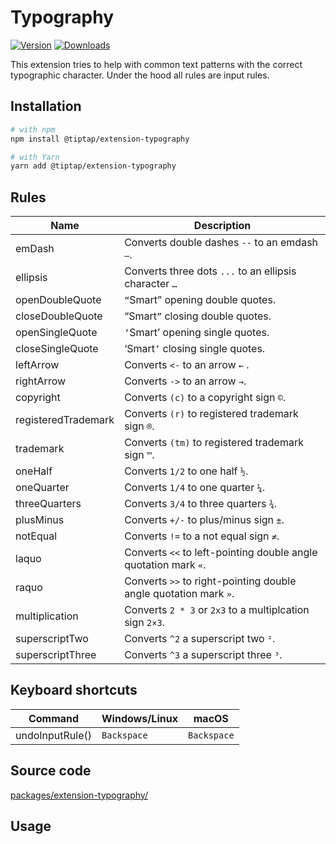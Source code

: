 # Typography
[![Version](https://img.shields.io/npm/v/@tiptap/extension-typography.svg?label=version)](https://www.npmjs.com/package/@tiptap/extension-typography)
[![Downloads](https://img.shields.io/npm/dm/@tiptap/extension-typography.svg)](https://npmcharts.com/compare/@tiptap/extension-typography?minimal=true)

This extension tries to help with common text patterns with the correct typographic character. Under the hood all rules are input rules.

## Installation
```bash
# with npm
npm install @tiptap/extension-typography

# with Yarn
yarn add @tiptap/extension-typography
```

## Rules
| Name                | Description                                                                             |
| ------------------- | --------------------------------------------------------------------------------------- |
| emDash              | Converts double dashes `--` to an emdash `—`.                                           |
| ellipsis            | Converts three dots `...` to an ellipsis character `…`                                  |
| openDoubleQuote     | `“`Smart” opening double quotes.                                                        |
| closeDoubleQuote    | “Smart`”` closing double quotes.                                                        |
| openSingleQuote     | `‘`Smart’ opening single quotes.                                                        |
| closeSingleQuote    | ‘Smart`’` closing single quotes.                                                        |
| leftArrow           | Converts <code><&dash;</code> to an arrow `←` .                                         |
| rightArrow          | Converts <code>&dash;></code> to an arrow `→`.                                          |
| copyright           | Converts `(c)` to a copyright sign `©`.                                                 |
| registeredTrademark | Converts `(r)` to registered trademark sign `®`.                                        |
| trademark           | Converts `(tm)` to registered trademark sign `™`.                                       |
| oneHalf             | Converts `1/2` to one half `½`.                                                         |
| oneQuarter          | Converts `1/4` to one quarter `¼`.                                                      |
| threeQuarters       | Converts `3/4` to three quarters `¾`.                                                   |
| plusMinus           | Converts `+/-` to plus/minus sign `±`.                                                  |
| notEqual            | Converts <code style="font-variant-ligatures: none;">!=</code> to a not equal sign `≠`. |
| laquo               | Converts `<<` to left-pointing double angle quotation mark `«`.                         |
| raquo               | Converts `>>` to right-pointing double angle quotation mark `»`.                        |
| multiplication      | Converts `2 * 3` or `2x3` to a multiplcation sign `2×3`.                                |
| superscriptTwo      | Converts `^2` a superscript two `²`.                                                    |
| superscriptThree    | Converts `^3` a superscript three `³`.                                                  |

## Keyboard shortcuts
| Command         | Windows/Linux | macOS       |
| --------------- | ------------- | ----------- |
| undoInputRule() | `Backspace`   | `Backspace` |

## Source code
[packages/extension-typography/](https://github.com/ueberdosis/tiptap/blob/main/packages/extension-typography/)

## Usage
<tiptap-demo name="Extensions/Typography"></tiptap-demo>
